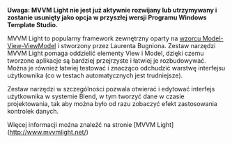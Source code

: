 ﻿**Uwaga: MVVM Light nie jest już aktywnie rozwijany lub utrzymywany i zostanie usunięty jako opcja w przyszłej wersji Programu Windows Template Studio.**

MVVM Light to popularny framework zewnętrzny oparty na [wzorcu Model-View-ViewModel](https://en.wikipedia.org/wiki/Model%E2%80%93view%E2%80%93viewmodel) i stworzony przez Laurenta Bugniona. Zestaw narzędzi MVVM Light pomaga oddzielić elementy View i Model, dzięki czemu tworzone aplikacje są bardziej przejrzyste i łatwiej je rozbudowywać. Można je również łatwiej testować i znacząco odchudzić warstwę interfejsu użytkownika (co w testach automatycznych jest trudniejsze).

Zestaw narzędzi w szczególności pozwala otwierać i edytować interfejs użytkownika w systemie Blend, w tym tworzyć dane w czasie projektowania, tak aby można było od razu zobaczyć efekt zastosowania kontrolek danych.

Więcej informacji można znaleźć na stronie [MVVM Light] (http://www.mvvmlight.net/)

